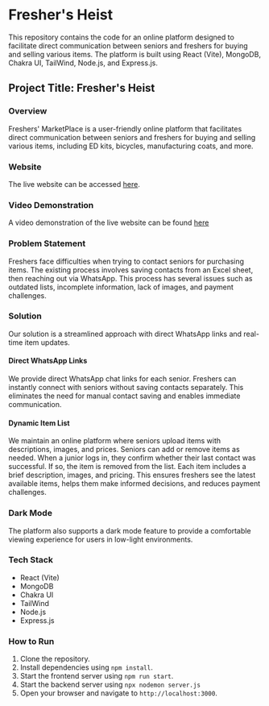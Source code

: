 # Fresher's Heist

This repository contains the code for an online platform designed to facilitate direct communication between seniors and freshers for buying and selling various items. The platform is built using React (Vite), MongoDB, Chakra UI, TailWind, Node.js, and Express.js.

## Project Title: Fresher's Heist

### Overview
Freshers' MarketPlace is a user-friendly online platform that facilitates direct communication between seniors and freshers for buying and selling various items, including ED kits, bicycles, manufacturing coats, and more.

### Website
The live website can be accessed [here](https://fresher-s-heist-fi9t.vercel.app).

### Video Demonstration
A video demonstration of the live website can be found [here](https://jmp.sh/aGITXcrF)

### Problem Statement
Freshers face difficulties when trying to contact seniors for purchasing items. The existing process involves saving contacts from an Excel sheet, then reaching out via WhatsApp. This process has several issues such as outdated lists, incomplete information, lack of images, and payment challenges.

### Solution
Our solution is a streamlined approach with direct WhatsApp links and real-time item updates.

#### Direct WhatsApp Links
We provide direct WhatsApp chat links for each senior. Freshers can instantly connect with seniors without saving contacts separately. This eliminates the need for manual contact saving and enables immediate communication.

#### Dynamic Item List
We maintain an online platform where seniors upload items with descriptions, images, and prices. Seniors can add or remove items as needed. When a junior logs in, they confirm whether their last contact was successful. If so, the item is removed from the list. Each item includes a brief description, images, and pricing. This ensures freshers see the latest available items, helps them make informed decisions, and reduces payment challenges.

### Dark Mode
The platform also supports a dark mode feature to provide a comfortable viewing experience for users in low-light environments.

### Tech Stack
- React (Vite)
- MongoDB
- Chakra UI
- TailWind
- Node.js
- Express.js

### How to Run
1. Clone the repository.
2. Install dependencies using `npm install`.
3. Start the frontend server using `npm run start`.
4. Start the backend server using `npx nodemon server.js`
5. Open your browser and navigate to `http://localhost:3000`.
